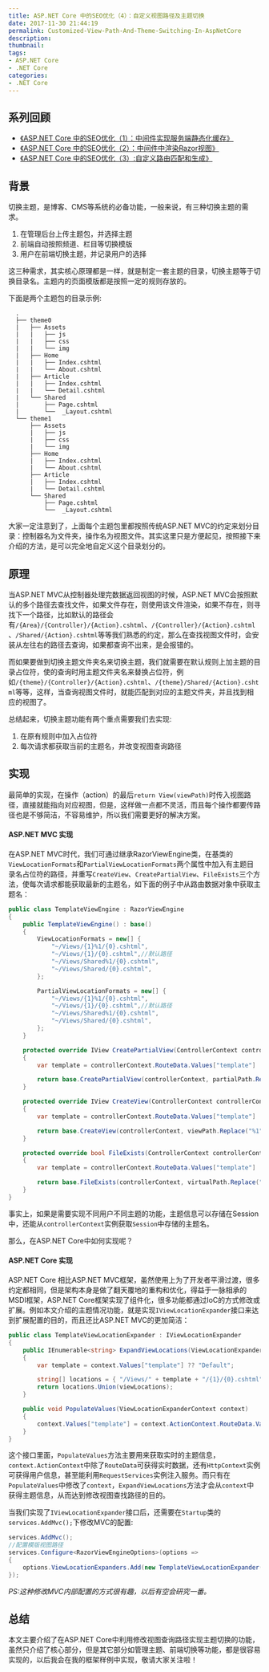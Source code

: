 ```yaml
---
title: ASP.NET Core 中的SEO优化（4）：自定义视图路径及主题切换
date: 2017-11-30 21:44:19
permalink: Customized-View-Path-And-Theme-Switching-In-AspNetCore
description:
thumbnail:
tags:
- ASP.NET Core
- .NET Core
categories:
- .NET Core
---
```

## 系列回顾

- [《ASP.NET Core 中的SEO优化（1）：中间件实现服务端静态化缓存》](A-Middleware-Implement-For-Server-Side-Static-Caching-In-AspNetCore.html)
- [《ASP.NET Core 中的SEO优化（2）：中间件中渲染Razor视图》](A-Middleware-Implement-For-Rendering-Razor-Views-In-AspNetCore.html)
- [《ASP.NET Core 中的SEO优化（3）:自定义路由匹配和生成》](A-Middleware-Implement-For-Customized-Routing-In-AspNetCore.html)

## 背景

切换主题，是博客、CMS等系统的必备功能，一般来说，有三种切换主题的需求。

1. 在管理后台上传主题包，并选择主题
2. 前端自动按照频道、栏目等切换模版
3. 用户在前端切换主题，并记录用户的选择

这三种需求，其实核心原理都是一样，就是制定一套主题的目录，切换主题等于切换目录名。主题内的页面模版都是按照一定的规则存放的。

下面是两个主题包的目录示例:

```shell
  .
  ├── theme0
  |   ├── Assets
  |   |   ├── js
  |   |   ├── css
  |   |   └── img
  |   ├── Home
  |   |   ├── Index.cshtml
  |   |   └── About.cshtml
  |   ├── Article
  |   |   ├── Index.cshtml
  |   |   └── Detail.cshtml
  |   └── Shared
  |       ├── Page.cshtml
  |       └──  _Layout.cshtml
  └── theme1
      ├── Assets
      |   ├── js
      |   ├── css
      |   └── img
      ├── Home
      |   ├── Index.cshtml
      |   └── About.cshtml
      ├── Article
      |   ├── Index.cshtml
      |   └── Detail.cshtml
      └── Shared
          ├── Page.cshtml
          └──  _Layout.cshtml
  ```

  大家一定注意到了，上面每个主题包里都按照传统ASP.NET MVC的约定来划分目录：控制器名为文件夹，操作名为视图文件。其实这里只是方便起见，按照接下来介绍的方法，是可以完全地自定义这个目录划分的。

## 原理

当ASP.NET MVC从控制器处理完数据返回视图的时候，ASP.NET MVC会按照默认的多个路径去查找文件，如果文件存在，则使用该文件渲染，如果不存在，则寻找下一个路径，比如默认的路径会有`/{Area}/{Controller}/{Action}.cshtml`、`/{Controller}/{Action}.cshtml`、`/Shared/{Action}.cshtml`等等我们熟悉的约定，那么在查找视图文件时，会安装从左往右的路径去查询，如果都查询不出来，是会报错的。

而如果要做到切换主题文件夹名来切换主题，我们就需要在默认规则上加主题的目录占位符，使的查询时用主题文件夹名来替换占位符，例如`/{theme}/{Controller}/{Action}.cshtml`、`/{theme}/Shared/{Action}.cshtml`等等，这样，当查询视图文件时，就能匹配到对应的主题文件夹，并且找到相应的视图了。

总结起来，切换主题功能有两个重点需要我们去实现:

1. 在原有规则中加入占位符
2. 每次请求都获取当前的主题名，并改变视图查询路径

## 实现

最简单的实现，在操作（action）的最后`return View(viewPath)`时传入视图路径，直接就能指向对应视图，但是，这样做一点都不灵活，而且每个操作都要传路径也是不够简洁，不容易维护，所以我们需要更好的解决方案。

#### ASP.NET MVC 实现

在ASP.NET MVC时代，我们可通过继承RazorViewEngine类，在基类的`ViewLocationFormats`和`PartialViewLocationFormats`两个属性中加入有主题目录名占位符的路径，并重写`CreateView`、`CreatePartialView`、`FileExists`三个方法，使每次请求都能获取最新的主题名，如下面的例子中从路由数据对象中获取主题名：

```csharp
public class TemplateViewEngine : RazorViewEngine
{
    public TemplateViewEngine() : base()
    {
        ViewLocationFormats = new[] {
            "~/Views/{1}%1/{0}.cshtml",
            "~/Views/{1}/{0}.cshtml",//默认路径
            "~/Views/Shared%1/{0}.cshtml",
            "~/Views/Shared/{0}.cshtml",
        };

        PartialViewLocationFormats = new[] {
            "~/Views/{1}%1/{0}.cshtml",
            "~/Views/{1}/{0}.cshtml",//默认路径
            "~/Views/Shared%1/{0}.cshtml",
            "~/Views/Shared/{0}.cshtml",
        };
    }

    protected override IView CreatePartialView(ControllerContext controllerContext, string partialPath)
    {
        var template = controllerContext.RouteData.Values["template"] != null ? "/" + controllerContext.RouteData.Values["template"].ToString() : "";

        return base.CreatePartialView(controllerContext, partialPath.Replace("%1", template));
    }

    protected override IView CreateView(ControllerContext controllerContext, string viewPath, string masterPath)
    {
        var template = controllerContext.RouteData.Values["template"] != null ? "/" + controllerContext.RouteData.Values["template"].ToString() : "";

        return base.CreateView(controllerContext, viewPath.Replace("%1", template), masterPath);
    }

    protected override bool FileExists(ControllerContext controllerContext, string virtualPath)
    {
        var template = controllerContext.RouteData.Values["template"] != null ? "/" + controllerContext.RouteData.Values["template"].ToString() : "";

        return base.FileExists(controllerContext, virtualPath.Replace("%1", template));
    }
}
```
事实上，如果是需要实现不同用户不同主题的功能，主题信息可以存储在Session中，还能从`controllerContext`实例获取`Session`中存储的主题名。

那么，在ASP.NET Core中如何实现呢？

#### ASP.NET Core 实现

ASP.NET Core 相比ASP.NET MVC框架，虽然使用上为了开发者平滑过渡，很多约定都相同，但是架构本身是做了翻天覆地的重构和优化，得益于一脉相承的MSDI框架，ASP.NET Core框架实现了组件化，很多功能都通过IoC的方式修改或扩展。例如本文介绍的主题情况功能，就是实现`IViewLocationExpander`接口来达到扩展配置的目的，而且还比ASP.NET MVC的更加简洁：

```csharp
public class TemplateViewLocationExpander : IViewLocationExpander
{
    public IEnumerable<string> ExpandViewLocations(ViewLocationExpanderContext context, IEnumerable<string> viewLocations)
    {
        var template = context.Values["template"] ?? "Default";

        string[] locations = { "/Views/" + template + "/{1}/{0}.cshtml", "/Views/" + template + "/{0}.cshtml", "/Views/" + template + "/Shared/{0}.cshtml" };
        return locations.Union(viewLocations);
    }

    public void PopulateValues(ViewLocationExpanderContext context)
    {
        context.Values["template"] = context.ActionContext.RouteData.Values["Template"]?.ToString() ?? "Default";
    }
}
```

这个接口里面，`PopulateValues`方法主要用来获取实时的主题信息，`context.ActionContext`中除了`RouteData`可获得实时数据，还有`HttpContext`实例可获得用户信息，甚至能利用`RequestServices`实例注入服务。而只有在`PopulateValues`中修改了`context`，`ExpandViewLocations`方法才会从`context`中获得主题信息，从而达到修改视图查找路径的目的。

当我们实现了`IViewLocationExpander`接口后，还需要在`Startup`类的`services.AddMvc();`下修改MVC的配置:

```csharp
services.AddMvc();
//配置模版视图路径
services.Configure<RazorViewEngineOptions>(options =>
{
    options.ViewLocationExpanders.Add(new TemplateViewLocationExpander());
});
```

*PS:这种修改MVC内部配置的方式很有趣，以后有空会研究一番。*

## 总结

本文主要介绍了在ASP.NET Core中利用修改视图查询路径实现主题切换的功能，虽然只介绍了核心部分，但是其它部分如管理主题、前端切换等功能，都是很容易实现的，以后我会在我的框架样例中实现，敬请大家关注啦！